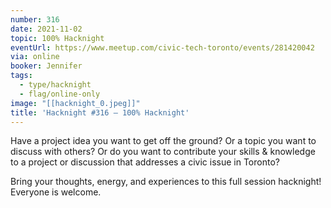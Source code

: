 ```yaml
---
number: 316
date: 2021-11-02
topic: 100% Hacknight
eventUrl: https://www.meetup.com/civic-tech-toronto/events/281420042
via: online
booker: Jennifer
tags:
  - type/hacknight
  - flag/online-only
image: "[[hacknight_0.jpeg]]"
title: 'Hacknight #316 – 100% Hacknight'
---
```


Have a project idea you want to get off the ground? Or a topic you want to discuss with others? Or do you want to contribute your skills & knowledge to a project or discussion that addresses a civic issue in Toronto?

Bring your thoughts, energy, and experiences to this full session hacknight! Everyone is welcome.
